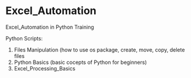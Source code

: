 # Excel_Automation
Excel_Automation in Python Training

Python Scripts:
1. Files Manipulation (how to use os package, create, move, copy, delete files
2. Python Basics (basic cocepts of Python for beginners)
3. Excel_Processing_Basics
